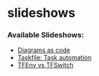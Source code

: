 # slideshows

### Available Slideshows:


- [Diagrams as code](https://scrambledbits.github.io/slideshows/diagrams/)
- [Taskfile: Task automation](https://scrambledbits.github.io/slideshows/taskfile/)
- [TFEnv vs TFSwitch](https://scrambledbits.github.io/slideshows/tfenv-vs-tfswitch/)
